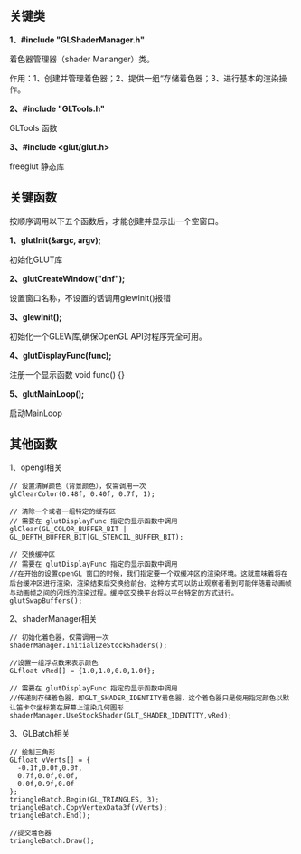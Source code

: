 ## 关键类

**1、#include "GLShaderManager.h"**

着色器管理器（shader Mananger）类。

作用：1、创建并管理着色器；2、提供一组“存储着色器；3、进行基本的渲染操作。

**2、\#include "GLTools.h"**

GLTools 函数

**3、\#include <glut/glut.h>**

freeglut 静态库

## 关键函数

按顺序调用以下五个函数后，才能创建并显示出一个空窗口。

**1、glutInit(&argc, argv);**

初始化GLUT库

**2、glutCreateWindow("dnf");**

设置窗口名称，不设置的话调用glewInit()报错

**3、glewInit();**

初始化一个GLEW库,确保OpenGL API对程序完全可用。

**4、glutDisplayFunc(func);**

注册一个显示函数 void func() {}

**5、glutMainLoop();**

启动MainLoop

## 其他函数

1、opengl相关

```
// 设置清屏颜色（背景颜色），仅需调用一次
glClearColor(0.48f, 0.40f, 0.7f, 1);

// 清除一个或者一组特定的缓存区
// 需要在 glutDisplayFunc 指定的显示函数中调用
glClear(GL_COLOR_BUFFER_BIT | GL_DEPTH_BUFFER_BIT|GL_STENCIL_BUFFER_BIT);

// 交换缓冲区 
// 需要在 glutDisplayFunc 指定的显示函数中调用
//在开始的设置openGL 窗口的时候，我们指定要一个双缓冲区的渲染环境。这就意味着将在后台缓冲区进行渲染，渲染结束后交换给前台。这种方式可以防止观察者看到可能伴随着动画帧与动画帧之间的闪烁的渲染过程。缓冲区交换平台将以平台特定的方式进行。
glutSwapBuffers();
```

2、shaderManager相关

```
// 初始化着色器，仅需调用一次
shaderManager.InitializeStockShaders();

//设置一组浮点数来表示颜色
GLfloat vRed[] = {1.0,1.0,0.0,1.0f};

// 需要在 glutDisplayFunc 指定的显示函数中调用
//传递到存储着色器，即GLT_SHADER_IDENTITY着色器，这个着色器只是使用指定颜色以默认笛卡尔坐标第在屏幕上渲染几何图形
shaderManager.UseStockShader(GLT_SHADER_IDENTITY,vRed);
```

3、GLBatch相关

```
// 绘制三角形
GLfloat vVerts[] = {
  -0.1f,0.0f,0.0f,
  0.7f,0.0f,0.0f,
  0.0f,0.9f,0.0f
};
triangleBatch.Begin(GL_TRIANGLES, 3);
triangleBatch.CopyVertexData3f(vVerts);
triangleBatch.End();

//提交着色器
triangleBatch.Draw();
```
